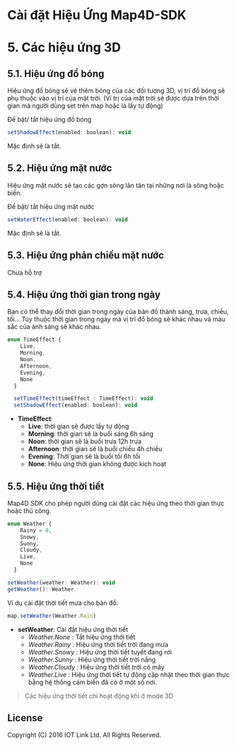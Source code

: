 # Cài đặt Hiệu Ứng Map4D-SDK

# 5. Các hiệu ứng 3D

## 5.1. Hiệu ứng đổ bóng
Hiệu ứng đổ bóng sẽ vẽ thêm bóng của các đối tượng 3D, vị trí đổ bóng sẽ phụ thuộc vào vị trí của mặt trời. (Ví trị của mặt trời sẽ được dựa trên thời gian mà người dùng set trên map hoặc là lấy tự động)

Để bật/ tắt hiệu ứng đồ bóng

```javascript
setShadowEffect(enabled: boolean): void
```

Mặc định sẽ là tắt.
## 5.2. Hiệu ứng mặt nước
Hiệu ứng mặt nước sẽ tạo các gợn sóng lăn tăn tại những nơi là sông hoặc biển. 

Để bật/ tắt hiệu ứng mặt nước

```javascript
setWaterEffect(enabled: boolean): void
```

Mặc định sẽ là tắt.

## 5.3. Hiệu ứng phản chiếu mặt nước
Chưa hỗ trợ

## 5.4. Hiệu ứng thời gian trong ngày 
Bạn có thể thay đổi thời gian trong ngày của bản đồ thành sáng, trưa, chiều, tối... Tùy thuộc thời gian trong ngày mà vị trí đổ bóng sẽ khác nhau và màu sắc của ánh sáng sẽ khác nhau.

```javascript
enum TimeEffect {
    Live,
    Morning,
    Noon,
    Afternoon,
    Evening,
    None
  }
```

```javascript
  setTimeEffect(timeEffect : TimeEffect): void
  setShadowEffect(enabled: boolean): void
```

- **TimeEffect**:
	- **Live**: thời gian sẽ được lấy tự động
	- **Morning**: thời gian sẽ là buổi sáng 6h sáng
	- **Noon**: thời gian sẽ là buổi trưa 12h trưa
	- **Afternoon**: thời gian sẽ là buổi chiều 4h chiều
	- **Evening**: Thời gian sẽ là buổi tối 6h tối 
	- **None**: Hiệu ứng thời gian không được kích hoạt

## 5.5. Hiệu ứng thời tiết
Map4D SDK cho phép người dùng cài đặt các hiệu ứng theo thời gian thực hoặc thủ công.
```javascript
enum Weather {
    Rainy = 0,
    Snowy,
    Sunny,
    Cloudy,
    Live,
    None
  }

setWeather(weather: Weather): void
getWeather(): Weather
```

Ví dụ cài đặt thời tiết mưa cho bản đồ.

```javascript
map.setWeather(Weather.Rain)
```

- **setWeather**: Cài đặt hiệu ứng thời tiết
  - *Weather.None* : Tắt hiệu ứng thời tiết
  - *Weather.Rainy* : Hiệu ứng thời tiết trời đang mưa
  - *Weather.Snowy* : Hiệu ứng thời tiết tuyết đang rơi
  - *Weather.Sunny* : Hiệu ứng thời tiết trời nắng
  - *Weather.Cloudy* : Hiệu ứng thời tiết trời có mây
  - *Weather.Live*  : Hiệu ứng thời tiết tự động cập nhật theo thời gian thực bằng hệ thống cảm biến đã có ở một số nơi.

> Các hiệu ứng thời tiết chỉ hoạt động khi ở mode 3D


License
-------

Copyright (C) 2016 IOT Link Ltd. All Rights Reserved.

